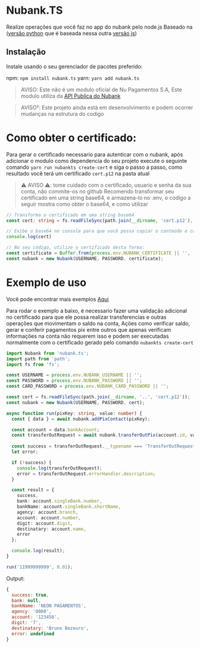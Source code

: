 # Nubank.TS
Realize operações que você faz no app do nubank pelo node.js Baseado na ([versão python](https://github.com/andreroggeri/pynubank/) que é baseada nessa outra [versão js](https://github.com/Astrocoders/nubank-api))

## Instalação
Instale usando o seu gerenciador de pacotes preferido:

npm: `npm install nubank.ts`
yarn: `yarn add nubank.ts`

> AVISO: Este não é um modulo oficial de Nu Pagamentos S.A, Este modulo utiliza da [API Publica do Nubank](https://twitter.com/nubank/status/766665014161932288)

> AVISO²: Este projeto ainda está em desenvolvimento e podem ocorrer mudanças na estrutura do codigo

# Como obter o certificado:
Para gerar o certificado necessario para autenticar com o nubank, após adicionar o modulo como dependencia do seu projeto execute o seguinte comando
`yarn run nubankts create-cert` e siga o passo a passo, como resultado você terá um certificado `cert.p12` na pasta atual

>⚠️ AVISO ⚠️: tome cuidado com o certificado, usuario e senha da sua conta, não commite-os no github
>Recomendo transformar seu certificado em uma string base64, e armazena-lo no .env, o codigo a seguir mostra como obter o base64, e como utilizar
```typescript
// Transforma o certificado em uma string base64
const cert: string = fs.readFileSync(path.join(__dirname, 'cert.p12'), { encoding: 'base64' });

// Exibe o base64 no console para que você possa copiar o conteúdo e colocar no .env
console.log(cert)

// No seu código, utilize o certificado desta forma:
const certificate = Buffer.from(process.env.NUBANK_CERTIFICATE || '', 'base64');
const nubank = new Nubank(USERNAME, PASSWORD, certificate);
```

# Exemplo de uso
Você pode encontrar mais exemplos [Aqui](/examples/)

Para rodar o exemplo a baixo, é necessario fazer uma validação adicional no certificado para que ele possa realizar transferencias e outras operações que movimentam o saldo na conta, Ações como verificar saldo, gerar e conferir pagamentos pix entre outros que apenas verificam informações na conta não requerem isso e podem ser executadas normalmente com o certificado gerado pelo comando `nubankts create-cert`

```typescript
import Nubank from 'nubank.ts';
import path from 'path';
import fs from 'fs';

const USERNAME = process.env.NUBANK_USERNAME || '';
const PASSWORD = process.env.NUBANK_PASSWORD || '';
const CARD_PASSWORD = process.env.NUBANK_CARD_PASSWORD || '';

const cert = fs.readFileSync(path.join(__dirname, '..', 'cert.p12'));
const nubank = new Nubank(USERNAME, PASSWORD, cert);

async function run(pixKey: string, value: number) {
  const { data } = await nubank.addPixContact(pixKey);

  const account = data.bankAccount;
  const transferOutRequest = await nubank.transferOutPix(account.id, value, CARD_PASSWORD);
  
  const success = transferOutRequest.__typename === 'TransferOutRequestSuccess';
  let error;

  if (!success) {
    console.log(transferOutRequest);
    error = transferOutRequest.errorHandler.description;
  }

  const result = {
    success,
    bank: account.singleBank.number,
    bankName: account.singleBank.shortName,
    agency: account.branch,
    account: account.number,
    digit: account.digit,
    destinatary: account.name,
    error
  };

  console.log(result);
}

run('11999999999', 0.01);
```

Output:
```js
{
  success: true,
  bank: null,
  bankName: 'NEON PAGAMENTOS',
  agency: '0000',
  account: '123456',
  digit: '7',
  destinatary: 'Bruno Bezouro',
  error: undefined
}
```
